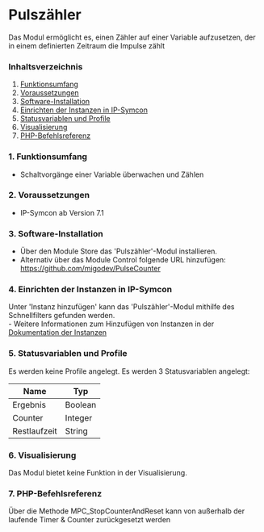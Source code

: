 # Pulszähler
Das Modul ermöglicht es, einen Zähler auf einer Variable aufzusetzen, der in einem definierten Zeitraum die Impulse zählt

### Inhaltsverzeichnis

1. [Funktionsumfang](#1-funktionsumfang)
2. [Voraussetzungen](#2-voraussetzungen)
3. [Software-Installation](#3-software-installation)
4. [Einrichten der Instanzen in IP-Symcon](#4-einrichten-der-instanzen-in-ip-symcon)
5. [Statusvariablen und Profile](#5-statusvariablen-und-profile)
6. [Visualisierung](#6-visualisierung)
7. [PHP-Befehlsreferenz](#7-php-befehlsreferenz)


### 1. Funktionsumfang

* Schaltvorgänge einer Variable überwachen und Zählen

### 2. Voraussetzungen

- IP-Symcon ab Version 7.1

### 3. Software-Installation

* Über den Module Store das 'Pulszähler'-Modul installieren.
* Alternativ über das Module Control folgende URL hinzufügen: https://github.com/migodev/PulseCounter

### 4. Einrichten der Instanzen in IP-Symcon

 Unter 'Instanz hinzufügen' kann das 'Pulszähler'-Modul mithilfe des Schnellfilters gefunden werden.  
	- Weitere Informationen zum Hinzufügen von Instanzen in der [Dokumentation der Instanzen](https://www.symcon.de/service/dokumentation/konzepte/instanzen/#Instanz_hinzufügen)

### 5. Statusvariablen und Profile

Es werden keine Profile angelegt.
Es werden 3 Statusvariablen angelegt:

Name                  | Typ
--------------------- | -------------------
Ergebnis 			  | Boolean
Counter				  | Integer
Restlaufzeit		  | String

### 6. Visualisierung

Das Modul bietet keine Funktion in der Visualisierung.

### 7. PHP-Befehlsreferenz

Über die Methode MPC_StopCounterAndReset kann von außerhalb der laufende Timer & Counter zurückgesetzt werden